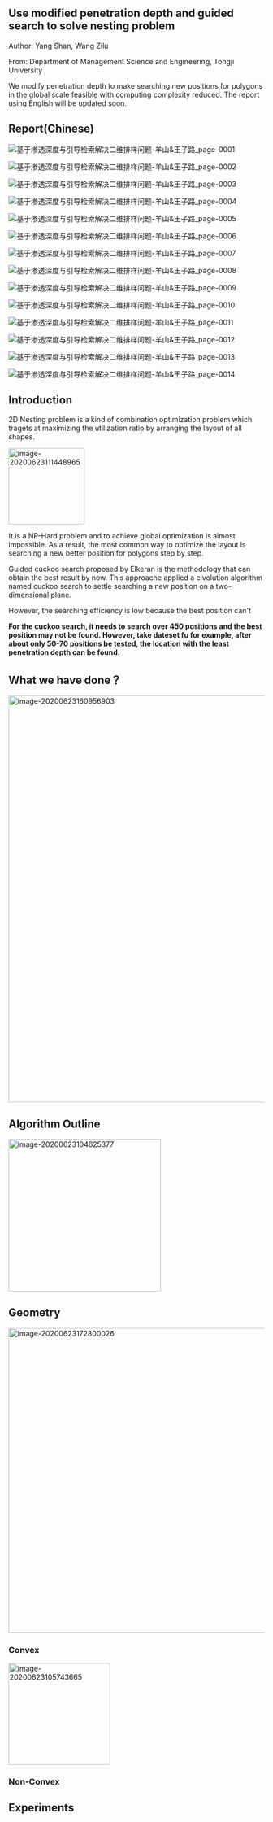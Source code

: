 ## Use modified penetration depth and guided search to solve nesting problem 

Author: Yang Shan, Wang Zilu 

From: Department of Management Science and Engineering, Tongji University

We modify penetration depth to make searching new positions for polygons in the global scale feasible with computing complexity reduced. The report using English will be updated soon.

## Report(Chinese)

![基于渗透深度与引导检索解决二维排样问题-羊山&王子路_page-0001](img/基于渗透深度与引导检索解决二维排样问题-羊山&王子路_page-0001.jpg)

![基于渗透深度与引导检索解决二维排样问题-羊山&王子路_page-0002](img/基于渗透深度与引导检索解决二维排样问题-羊山&王子路_page-0002.jpg)

![基于渗透深度与引导检索解决二维排样问题-羊山&王子路_page-0003](img/基于渗透深度与引导检索解决二维排样问题-羊山&王子路_page-0003.jpg)

![基于渗透深度与引导检索解决二维排样问题-羊山&王子路_page-0004](img/基于渗透深度与引导检索解决二维排样问题-羊山&王子路_page-0004.jpg)

![基于渗透深度与引导检索解决二维排样问题-羊山&王子路_page-0005](img/基于渗透深度与引导检索解决二维排样问题-羊山&王子路_page-0005.jpg)

![基于渗透深度与引导检索解决二维排样问题-羊山&王子路_page-0006](img/基于渗透深度与引导检索解决二维排样问题-羊山&王子路_page-0006.jpg)

![基于渗透深度与引导检索解决二维排样问题-羊山&王子路_page-0007](img/基于渗透深度与引导检索解决二维排样问题-羊山&王子路_page-0007.jpg)

![基于渗透深度与引导检索解决二维排样问题-羊山&王子路_page-0008](img/基于渗透深度与引导检索解决二维排样问题-羊山&王子路_page-0008.jpg)

![基于渗透深度与引导检索解决二维排样问题-羊山&王子路_page-0009](img/基于渗透深度与引导检索解决二维排样问题-羊山&王子路_page-0009.jpg)

![基于渗透深度与引导检索解决二维排样问题-羊山&王子路_page-0010](img/基于渗透深度与引导检索解决二维排样问题-羊山&王子路_page-0010.jpg)

![基于渗透深度与引导检索解决二维排样问题-羊山&王子路_page-0011](img/基于渗透深度与引导检索解决二维排样问题-羊山&王子路_page-0011.jpg)

![基于渗透深度与引导检索解决二维排样问题-羊山&王子路_page-0012](img/基于渗透深度与引导检索解决二维排样问题-羊山&王子路_page-0012.jpg)

![基于渗透深度与引导检索解决二维排样问题-羊山&王子路_page-0013](img/基于渗透深度与引导检索解决二维排样问题-羊山&王子路_page-0013.jpg)

![基于渗透深度与引导检索解决二维排样问题-羊山&王子路_page-0014](img/基于渗透深度与引导检索解决二维排样问题-羊山&王子路_page-0014.jpg)





## Introduction

2D Nesting problem is a kind of combination optimization problem which tragets at maximizing the utilization ratio by arranging the layout of all shapes. 

<img src="img/image-20200623111448965.png" alt="image-20200623111448965" height="150px" />

It is a NP-Hard problem and to achieve global optimization is almost impossible. As a result, the most common way to optimize the layout is searching a new better position for polygons step by step.

Guided cuckoo search proposed by Elkeran is the methodology that can obtain the best result by now. This approache applied a elvolution algorithm named cuckoo search to settle searching a new position on a two-dimensional plane. 

However, the searching efficiency is low because the best position can't 



**For the cuckoo search, it needs to search over 450 positions and the best position may not be found. However, take dateset fu for example, after about only 50-70 positions be tested, the location with the least penetration depth can be found.**



## What we have done？ 

<img src="img/image-20200623160956903.png" alt="image-20200623160956903" width="800px" />

## Algorithm Outline

<img src="img/image-20200623104625377.png" alt="image-20200623104625377" height="300px" />





## Geometry

<img src="img/image-20200623172800026.png" alt="image-20200623172800026" width="600px" />



### Convex



<img src="img/image-20200623105743665.png" alt="image-20200623105743665" height="200px" />

### Non-Convex





## Experiments



